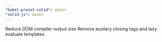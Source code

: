 ```yaml
---
"babel-preset-solid": minor
"solid-js": minor
---
```


Reduce DOM compiler output size
Remove auxilary closing tags and lazy evaluate templates
